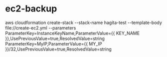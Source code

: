 # ec2-backup
aws cloudformation create-stack --stack-name hagita-test --template-body file://create-ec2.yml --parameters ParameterKey=InstanceKeyName,ParameterValue={{ KEY_NAME }},UsePreviousValue=true,ResolvedValue=string ParameterKey=MyIP,ParameterValue={{ MY_IP }}/32,UsePreviousValue=true,ResolvedValue=string
